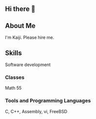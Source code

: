 ## Hi there 👋

## About Me
I'm Kaiji. Please hire me.

## Skills
Software development

### Classes
Math 55

### Tools and Programming Languages
C, C++, Assembly, vi, FreeBSD

